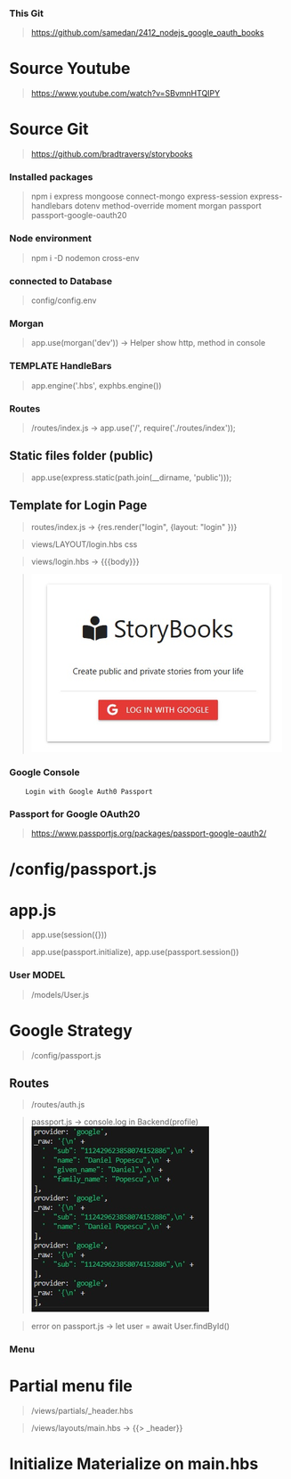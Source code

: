 ### This Git 
> https://github.com/samedan/2412_nodejs_google_oauth_books

# Source Youtube
> https://www.youtube.com/watch?v=SBvmnHTQIPY

# Source Git
> https://github.com/bradtraversy/storybooks

### Installed packages

> npm i express mongoose connect-mongo express-session express-handlebars dotenv method-override moment morgan passport passport-google-oauth20

### Node environment
> npm i -D nodemon cross-env


### connected to Database
> config/config.env

### Morgan
> app.use(morgan('dev')) -> Helper show http, method in console

### TEMPLATE HandleBars
> app.engine('.hbs', exphbs.engine())

### Routes
> /routes/index.js -> app.use('/', require('./routes/index'));

## Static files folder (public)
> app.use(express.static(path.join(__dirname, 'public')));

## Template for Login Page
> routes/index.js -> {res.render("login", {layout: "login" })}

> views/LAYOUT/login.hbs css

> views/login.hbs -> {{{body}}}

> ![LoginPage](https://github.com/samedan/2412_nodejs_google_oauth_books/blob/main/public/images/print01.jpg)


### Google Console
>

```
    Login with Google Auth0 Passport
```

### Passport for Google OAuth20
> https://www.passportjs.org/packages/passport-google-oauth2/

# /config/passport.js
> 

# app.js
> app.use(session({}))

> app.use(passport.initialize), app.use(passport.session())

### User MODEL
> /models/User.js

# Google Strategy
> /config/passport.js

## Routes
> /routes/auth.js

> passport.js -> console.log in Backend(profile)
> ![Profile](https://github.com/samedan/2412_nodejs_google_oauth_books/blob/main/public/images/print02.jpg)

 > error on passport.js -> let user = await User.findById()

 ### Menu
 # Partial menu file
 > /views/partials/_header.hbs

 > /views/layouts/main.hbs -> {{> _header}}

 # Initialize Materialize on main.hbs
 > <script>M.Sinenav...

 > > ![Nav Menu](https://github.com/samedan/2412_nodejs_google_oauth_books/blob/main/public/images/print03.jpg)